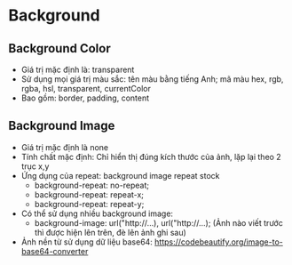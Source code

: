 # Background

## Background Color

-   Giá trị mặc định là: transparent
-   Sử dụng mọi giá trị màu sắc: tên màu bằng tiếng Anh; mã màu hex, rgb, rgba, hsl, transparent, currentColor
-   Bao gồm: border, padding, content

## Background Image

-   Giá trị mặc định là none
-   Tính chất mặc định: Chỉ hiển thị đúng kích thước của ảnh, lặp lại theo 2 trục x,y
-   Ứng dụng của repeat: background image repeat stock
    -   background-repeat: no-repeat;
    -   background-repeat: repeat-x;
    -   background-repeat: repeat-y;
-   Có thể sử dụng nhiều background image:
    -   background-image:
        url("http://...),
        url("http://...); (Ảnh nào viết trước thì được hiện lên trên, đè lên ảnh ghi sau)
-   Ảnh nền từ sử dụng dữ liệu base64: https://codebeautify.org/image-to-base64-converter
